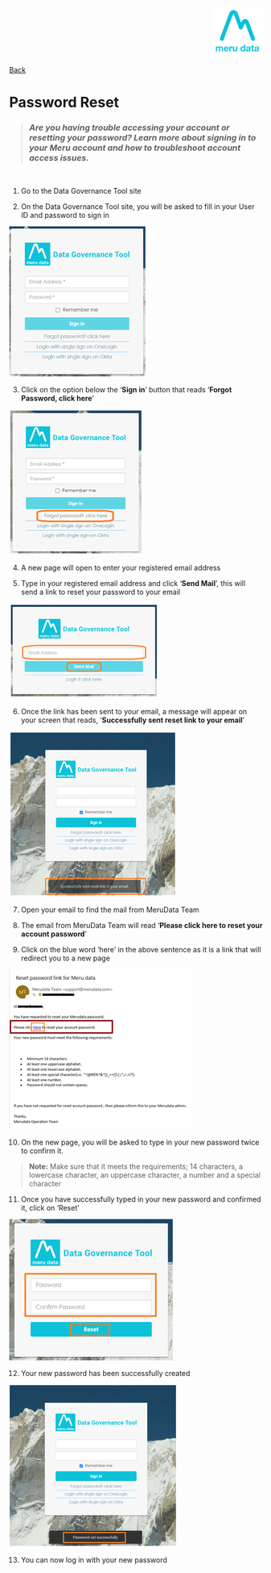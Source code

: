 <p align="Right">
  <img width="100" height="100" src="../../Media/Images/Logos/Merudata_Logo1.png">
</p>

[Back](User_Guides.md)

# Password Reset

> ### *Are you having trouble accessing your account or resetting your password? Learn more about signing in to your Meru account and how to troubleshoot account access issues.*
&nbsp;

1. Go to the Data Governance Tool site 

2. On the Data Governance Tool site, you will be asked to fill in your User ID and password to sign in

<p align="left">
  <img width="271" height="298" src="../../Media/Images/Help/Password_Reset/Login_Page.png">
</p>

3. Click on the option below the ‘**Sign in**’ button that reads ‘**Forgot Password, click here**’ 

<p align="left">
  <img width="265" height="288" src="../../Media/Images/Help/Password_Reset/Password Reset step 1.png">
</p>

4. A new page will open to enter your registered email address

5. Type in your registered email address and click ‘**Send Mail**’, this will send a link to reset your password to your email

<p align="left">
  <img width="297" height="189" src="../../Media/Images/Help/Password_Reset/Password Reset step 2.png">
</p>

6. Once the link has been sent to your email, a message will appear on your screen that reads, ‘**Successfully sent reset link to your email**’

<p align="left">
  <img width="333" height="328" src="../../Media/Images/Help/Password_Reset/Password Reset step 3.png">
</p>

7. Open your email to find the mail from MeruData Team

8. The email from MeruData Team will read ‘**Please click here to reset your account password**’

9.	Click on the blue word ‘here’ in the above sentence as it is a link that will redirect you to a new page 
 
<p align="left">
  <img width="365" height="317" src="../../Media/Images/Help/Password_Reset/Password Reset step 4.png">
</p>

10.	On the new page, you will be asked to type in your new password twice to confirm it. 

> **Note:** Make sure that it meets the requirements; 14 characters, a lowercase character, an uppercase character, a number and a special character

11.	Once you have successfully typed in your new password and confirmed it, click on ‘Reset’ 

<p align="left">
  <img width="326" height="280" src="../../Media/Images/Help/Password_Reset/Password Reset step 5.png">
</p>

12.	Your new password has been successfully created 

<p align="left">
  <img width="333" height="322" src="../../Media/Images/Help/Password_Reset/Password Reset step 6.png">
</p>

13.	You can now log in with your new password


&nbsp;
&nbsp;